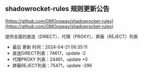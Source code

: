 ## shadowrocket-rules 规则更新公告

[https://github.com/GMOogway/shadowrocket-rules](https://github.com/GMOogway/shadowrocket-rules)

提供全面的直连（DIRECT）、代理（PROXY）、屏蔽（REJECT）列表
- 最后 更新 时间：2024-04-21 06:35:11
- 直连DIRECT列表：74617，update -2
- 代理PROXY 列表：24461，update +0
- 屏蔽REJECT列表：75471，update -296